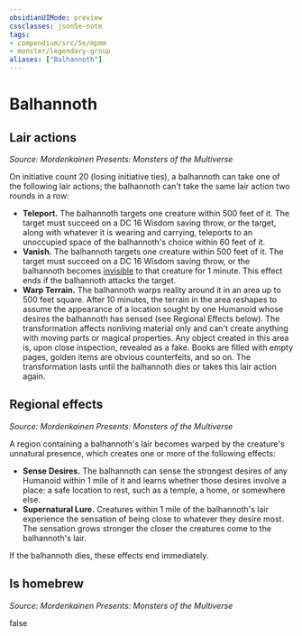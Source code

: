 ```yaml
---
obsidianUIMode: preview
cssclasses: json5e-note
tags:
- compendium/src/5e/mpmm
- monster/legendary-group
aliases: ["Balhannoth"]
---
```

# Balhannoth

## Lair actions
_Source: Mordenkainen Presents: Monsters of the Multiverse_

On initiative count 20 (losing initiative ties), a balhannoth can take one of the following lair actions; the balhannoth can't take the same lair action two rounds in a row:

- **Teleport.** The balhannoth targets one creature within 500 feet of it. The target must succeed on a DC 16 Wisdom saving throw, or the target, along with whatever it is wearing and carrying, teleports to an unoccupied space of the balhannoth's choice within 60 feet of it.  
- **Vanish.** The balhannoth targets one creature within 500 feet of it. The target must succeed on a DC 16 Wisdom saving throw, or the balhannoth becomes [invisible](/3-Mechanics/CLI/rules/conditions.md#invisible) to that creature for 1 minute. This effect ends if the balhannoth attacks the target.  
- **Warp Terrain.** The balhannoth warps reality around it in an area up to 500 feet square. After 10 minutes, the terrain in the area reshapes to assume the appearance of a location sought by one Humanoid whose desires the balhannoth has sensed (see Regional Effects below). The transformation affects nonliving material only and can't create anything with moving parts or magical properties. Any object created in this area is, upon close inspection, revealed as a fake. Books are filled with empty pages, golden items are obvious counterfeits, and so on. The transformation lasts until the balhannoth dies or takes this lair action again.  

## Regional effects
_Source: Mordenkainen Presents: Monsters of the Multiverse_

A region containing a balhannoth's lair becomes warped by the creature's unnatural presence, which creates one or more of the following effects:

- **Sense Desires.** The balhannoth can sense the strongest desires of any Humanoid within 1 mile of it and learns whether those desires involve a place: a safe location to rest, such as a temple, a home, or somewhere else.  
- **Supernatural Lure.** Creatures within 1 mile of the balhannoth's lair experience the sensation of being close to whatever they desire most. The sensation grows stronger the closer the creatures come to the balhannoth's lair.  

If the balhannoth dies, these effects end immediately.

## Is homebrew
_Source: Mordenkainen Presents: Monsters of the Multiverse_

false